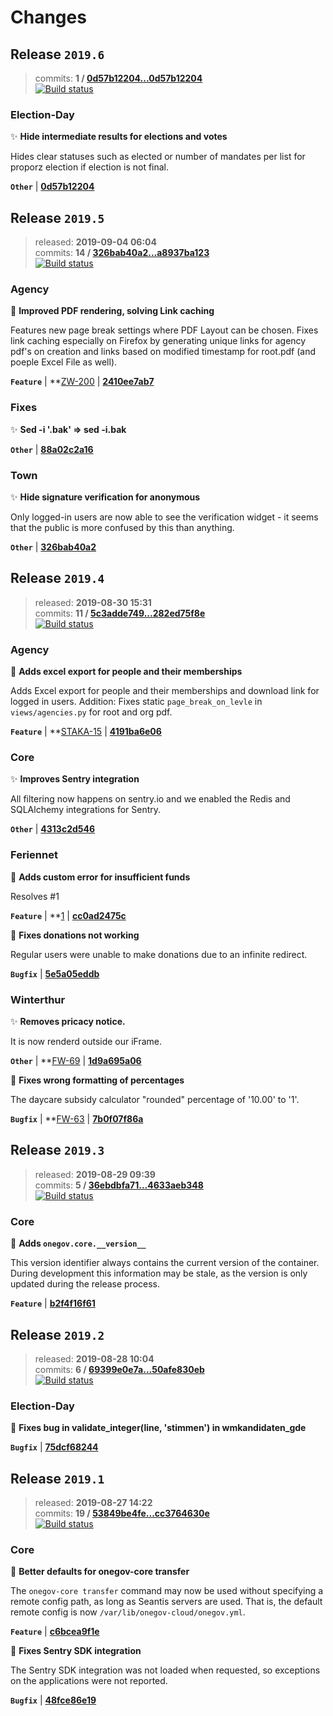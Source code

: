 # Changes

## Release `2019.6`

> commits: **1 / [0d57b12204...0d57b12204](https://github.com/OneGov/onegov-cloud/compare/0d57b12204...0d57b12204)**<br>
> [![Build status](https://badge.buildkite.com/400d427112a4df24baa12351dea74ccc3ff1cc977a1703a82f.svg?branch=release-2019.6)](https://buildkite.com/seantis/onegov-cloud)

### Election-Day

✨ **Hide intermediate results for elections and votes**

Hides clear statuses such as elected or number of mandates per list for proporz election if election is not final.

**`Other`** | **[0d57b12204](https://github.com/onegov/onegov-cloud/commit/0d57b122040a9e883735a56d40d891430bae3c10)**

## Release `2019.5`

> released: **2019-09-04 06:04**<br>
> commits: **14 / [326bab40a2...a8937ba123](https://github.com/OneGov/onegov-cloud/compare/326bab40a2...a8937ba123)**<br>
> [![Build status](https://badge.buildkite.com/400d427112a4df24baa12351dea74ccc3ff1cc977a1703a82f.svg?branch=release-2019.5)](https://buildkite.com/seantis/onegov-cloud)

### Agency

🎉 **Improved PDF rendering, solving Link caching**

Features new page break settings where PDF Layout can be chosen. Fixes link caching especially on Firefox by generating unique links for agency pdf's on creation and links based on modified timestamp for root.pdf (and poeple Excel File as well).

**`Feature`** | **[ZW-200](https://kanton-zug.atlassian.net/browse/ZW-200) | **[2410ee7ab7](https://github.com/onegov/onegov-cloud/commit/2410ee7ab715fcc956c2c49ec72016fe5219eef8)**

### Fixes

✨ **Sed -i '.bak' => sed -i.bak**

**`Other`** | **[88a02c2a16](https://github.com/onegov/onegov-cloud/commit/88a02c2a16aa5822b910af00110205d4905ce8c6)**

### Town

✨ **Hide signature verification for anonymous**

Only logged-in users are now able to see the verification widget - it
seems that the public is more confused by this than anything.

**`Other`** | **[326bab40a2](https://github.com/onegov/onegov-cloud/commit/326bab40a2d6870af9f1b84f204f493dc34a32a0)**

## Release `2019.4`

> released: **2019-08-30 15:31**<br>
> commits: **11 / [5c3adde749...282ed75f8e](https://github.com/OneGov/onegov-cloud/compare/5c3adde749...282ed75f8e)**<br>
> [![Build status](https://badge.buildkite.com/400d427112a4df24baa12351dea74ccc3ff1cc977a1703a82f.svg?branch=release-2019.4)](https://buildkite.com/seantis/onegov-cloud)

### Agency

🎉 **Adds excel export for people and their memberships**

Adds Excel export for people and their memberships and download link for logged in users.
Addition: Fixes static `page_break_on_levle` in `views/agencies.py` for root and org pdf.

**`Feature`** | **[STAKA-15](https://ogc-ar.atlassian.net/projects/STAKA/issues/STAKA-15) | **[4191ba6e06](https://github.com/onegov/onegov-cloud/commit/4191ba6e0611c38a743b488e5fe7294bbf9d2151)**

### Core

✨ **Improves Sentry integration**

All filtering now happens on sentry.io and we enabled the Redis and
SQLAlchemy integrations for Sentry.

**`Other`** | **[4313c2d546](https://github.com/onegov/onegov-cloud/commit/4313c2d546b2232f1aab6df4376c329c36385047)**

### Feriennet

🎉 **Adds custom error for insufficient funds**

Resolves #1

**`Feature`** | **[1](https://github.com/onegov/onegov-cloud/issues/1) | **[cc0ad2475c](https://github.com/onegov/onegov-cloud/commit/cc0ad2475c9ec57c29d9c491897e3f296f8a7ac7)**

🐞 **Fixes donations not working**

Regular users were unable to make donations due to an infinite redirect.

**`Bugfix`** | **[5e5a05eddb](https://github.com/onegov/onegov-cloud/commit/5e5a05eddb47bc13d95c40d41fddcaec562fcadf)**

### Winterthur

✨ **Removes pricacy notice.**

It is now renderd outside our iFrame.

**`Other`** | **[FW-69](https://stadt-winterthur.atlassian.net/browse/FW-69) | **[1d9a695a06](https://github.com/onegov/onegov-cloud/commit/1d9a695a068021ffca8a8e44481cf188c854c7fe)**

🐞 **Fixes wrong formatting of percentages**

The daycare subsidy calculator "rounded" percentage of '10.00' to '1'.

**`Bugfix`** | **[FW-63](https://stadt-winterthur.atlassian.net/browse/FW-63) | **[7b0f07f86a](https://github.com/onegov/onegov-cloud/commit/7b0f07f86a3221d0de26adb6e1922bff46d73048)**

## Release `2019.3`

> released: **2019-08-29 09:39**<br>
> commits: **5 / [36ebdbfa71...4633aeb348](https://github.com/OneGov/onegov-cloud/compare/36ebdbfa71...4633aeb348)**<br>
> [![Build status](https://badge.buildkite.com/400d427112a4df24baa12351dea74ccc3ff1cc977a1703a82f.svg?branch=release-2019.3)](https://buildkite.com/seantis/onegov-cloud)

### Core

🎉 **Adds `onegov.core.__version__`**

This version identifier always contains the current version of the
container. During development this information may be stale, as the
version is only updated during the release process.

**`Feature`** | **[b2f4f16f61](https://github.com/onegov/onegov-cloud/commit/b2f4f16f614ad690b8eb5c222b1881a677d1e323)**

## Release `2019.2`

> released: **2019-08-28 10:04**<br>
> commits: **6 / [69399e0e7a...50afe830eb](https://github.com/OneGov/onegov-cloud/compare/69399e0e7a...50afe830eb)**<br>
> [![Build status](https://badge.buildkite.com/400d427112a4df24baa12351dea74ccc3ff1cc977a1703a82f.svg?branch=release-2019.2)](https://buildkite.com/seantis/onegov-cloud)

### Election-Day

🐞 **Fixes bug in validate_integer(line, 'stimmen') in wmkandidaten_gde**

**`Bugfix`** | **[75dcf68244](https://github.com/onegov/onegov-cloud/commit/75dcf68244b1cc836fee5a5f27303536819a5720)**

## Release `2019.1`

> released: **2019-08-27 14:22**<br>
> commits: **19 / [53849be4fe...cc3764630e](https://github.com/OneGov/onegov-cloud/compare/53849be4fe...cc3764630e)**<br>
> [![Build status](https://badge.buildkite.com/400d427112a4df24baa12351dea74ccc3ff1cc977a1703a82f.svg?branch=release-2019.1)](https://buildkite.com/seantis/onegov-cloud)

### Core

🎉 **Better defaults for onegov-core transfer**

The `onegov-core transfer` command may now be used without specifying
a remote config path, as long as Seantis servers are used. That is,
the default remote config is now `/var/lib/onegov-cloud/onegov.yml`.

**`Feature`** | **[c6bcea9f1e](https://github.com/onegov/onegov-cloud/commit/c6bcea9f1ef3e73ea986665e2f823b7607775177)**

🐞 **Fixes Sentry SDK integration**

The Sentry SDK integration was not loaded when requested, so exceptions
on the applications were not reported.

**`Bugfix`** | **[48fce86e19](https://github.com/onegov/onegov-cloud/commit/48fce86e197f993fdc53268d30b62fa2799a9b5b)**

